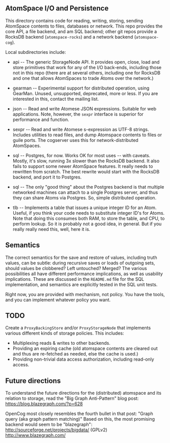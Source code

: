 
AtomSpace I/O and Persistence
-----------------------------

This directory contains code for reading, writing, storing, sending
AtomSpace contents to files, databases or network.  This repo provides
the core API, a file backend, and am SQL backend; other git repos
provide a RocksDB backend (`atomspace-rocks`) and a network backend
(`atomspace-cog`).

Local subdirectories include:

* api      -- The generic StorageNode API.
              It provides open, close, load and store primitives that
              work for any of the I/O back-ends, including those not
              in this repo (there are at several others, including one
              for RocksDB and one that allows AtomSpaces to trade
              Atoms over the network.)

* gearman  -- Experimental support for distributed operation, using
              GearMan. Unused, unsupported, deprecated, more or less.
              If you are interested in this, contact the mailing list.

* json     -- Read and write Atomese JSON expressions. Suitable for
              web applications. Note, however, the `sexpr` interface
              is superior for performance and function.

* sexpr    -- Read and write Atomese s-expression as UTF-8 strings.
              Includes utilities to read files, and dump Atomspace
              contents to files or guile ports. The cogserver uses
              this for network-distributed AtomSpaces.

* sql      -- Postgres, for now. Works OK for most uses -- with caveats.
              Mostly, it's slow, running 3x slower than the RocksDB
              backend. It also fails to support some newer AtomSpace
              features. It really needs to rewritten from scratch.
              The best rewrite would start with the RocksDB backend,
              and port it to Postgres.

* sql      -- The only "good thing" about the Postgres backend is that
              multiple networked machines can attach to a single Postgres
              server, and thus they can share Atoms via Postgres. So,
              simple distributed operation.

* tlb      -- Implements a table that issues a unique integer ID for an
              Atom. Useful, if you think your code needs to substitute
              integer ID's for Atoms. Note that doing this consumes both
              RAM, to store the table, and CPU, to perform lookup. So it
              is probably not a good idea, in general. But if you really
              really need this, well, here it is.


Semantics
---------
The correct semantics for the save and restore of values, including
truth values, can be subtle: during recursive saves or loads of outgoing
sets, should values be clobbered? Left untouched? Merged?  The various
possibilities all have different performance implications, as well as
usability implications. These are discussed in the `README.md` file for
the SQL implementation, and semantics are explicitly tested in the SQL
unit tests.

Right now, you are provided with mechanism, not policy. You have the
tools, and you can implement whatever policy you want.


TODO
----
Create a `ProxyBackingStore` and/or `ProxyStorageNode` that implements
various different kinds of storage policies. This includes:
* Multiplexing reads & writes to other backends.
* Providing an expiring cache (old atomspace contents are cleared out
  and thus are re-fetched as needed, else the cache is used.)
* Providing non-trivial data access authorization, including read-only
  access.

Future directions
-----------------
To understand the future directions for the (distributed) atomspace
and its relation to storage, read the "Big Graph Anti-Pattern" blog
post: https://blog.blazegraph.com/?p=628

OpenCog most closely resembles the fourth bullet in that post:
"Graph query (aka graph pattern matching)"  Based on this, the
most promising backend would seem to be "blazegraph":
http://sourceforge.net/projects/bigdata/ (GPLv2)
http://www.blazegraph.com/
